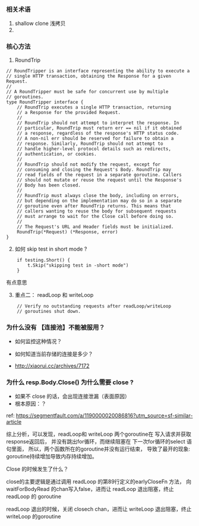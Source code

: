 ### 相关术语
1.  shallow clone 浅拷贝
2. 



### 核心方法
1. RoundTrip 
```
// RoundTripper is an interface representing the ability to execute a
// single HTTP transaction, obtaining the Response for a given Request.
//
// A RoundTripper must be safe for concurrent use by multiple
// goroutines.
type RoundTripper interface {
	// RoundTrip executes a single HTTP transaction, returning
	// a Response for the provided Request.
	//
	// RoundTrip should not attempt to interpret the response. In
	// particular, RoundTrip must return err == nil if it obtained
	// a response, regardless of the response's HTTP status code.
	// A non-nil err should be reserved for failure to obtain a
	// response. Similarly, RoundTrip should not attempt to
	// handle higher-level protocol details such as redirects,
	// authentication, or cookies.
	//
	// RoundTrip should not modify the request, except for
	// consuming and closing the Request's Body. RoundTrip may
	// read fields of the request in a separate goroutine. Callers
	// should not mutate or reuse the request until the Response's
	// Body has been closed.
	//
	// RoundTrip must always close the body, including on errors,
	// but depending on the implementation may do so in a separate
	// goroutine even after RoundTrip returns. This means that
	// callers wanting to reuse the body for subsequent requests
	// must arrange to wait for the Close call before doing so.
	//
	// The Request's URL and Header fields must be initialized.
	RoundTrip(*Request) (*Response, error)
}
```

2. 如何 skip test in short mode ?
```
	if testing.Short() {
		t.Skip("skipping test in -short mode")
	}
```

有点意思


3. 重点二： readLoop 和 writeLoop 

```
	// Verify no outstanding requests after readLoop/writeLoop
	// goroutines shut down.
```


### 为什么没有 【连接池】不能被服用？
- 如何监控这种情况？
- 如何知道当前存储的连接是多少？

- http://xiaorui.cc/archives/7172



### 为什么 resp.Body.Close() 为什么需要 close ?

- 如果不 close 的话，会出现连接泄漏（表面原因） 
- 根本原因：？

ref: https://segmentfault.com/a/1190000020086816?utm_source=sf-similar-article

综上分析，可以发现，readLoop和 writeLoop 两个goroutine在 写入请求并获取response返回后，
并没有跳出for循环，而继续阻塞在 下一次for循环的select 语句里面，
所以，两个函数所在的goroutine并没有运行结束，
导致了最开的现象: goroutine持续增加导致内存持续增加。 


Close 的时候发生了什么？

close的主要逻辑是通过调用 readLoop 的第89行定义的earlyCloseFn 方法， 向 waitForBodyRead 的chan写入false，进而让 readLoop 退出阻塞，终止 readLoop 的 goroutine

readLoop 退出的时候，关闭 closech chan，进而让 writeLoop 退出阻塞，终止 writeLoop 的goroutine


